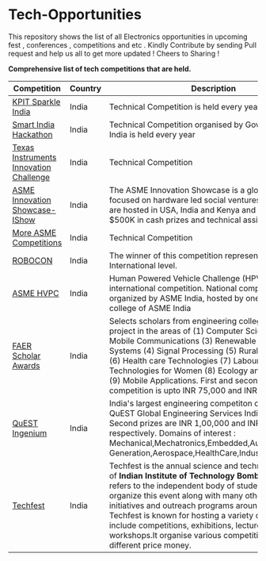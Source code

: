 # Tech-Opportunities

This repository shows the list of all Electronics opportunities in upcoming fest , conferences , competitions and etc . 
Kindly Contribute by sending Pull request and help us all to get more updated ! 
Cheers to Sharing ! 

**Comprehensive list of tech competitions that are held.**


| Competition | Country | Description | 
|------------|------|-------|
| [KPIT Sparkle India](https://sparkle.kpit.com) | India| Technical Competition is held every year|
| [Smart India Hackathon]( https://www.sih.gov.in )| India| Technical Competition organised by Government of India is held every year|
[Texas Instruments Innovation Challenge]( https://e2e.ti.com/support/archive/universityprogram/w/contests/2411.innovation-challenge-india )| India| Technical Competition|
[ASME Innovation Showcase- IShow]( https://www.asme.org/events/competitions/asme-ishow)| India|  The ASME Innovation Showcase is a global competition focused on hardware led social ventures. The events are hosted in USA, India and Kenya and winners share $500K in cash prizes and technical assistance. |
[More ASME Competitions]( https://www.asme.org/events/competitions)| India| Technical Competition |
[ROBOCON]( https://www.roboconindia.com/)| India| The winner of this competition represents India at International level.|
[ASME HVPC](https://www.asme.org/events/competitions/human-powered-vehicle-challenge-(hpvc) )| India| Human Powered Vehicle Challenge (HPVC) is an international competition. National competition organized by ASME India, hosted by one of the member college of ASME India|
[FAER Scholar Awards](http://www.faer.ac.in/faer)| India| Selects scholars from engineering colleges based on a project in the areas of (1) Computer Science and IT (2) Mobile Communications (3) Renewable Energy Systems (4) Signal Processing (5) Rural technologies (6) Health care Technologies (7) Labour saving Technologies for Women (8) Ecology and Environment (9) Mobile Applications. First and second prize of this competition is upto INR 75,000 and INR 50,000 resp|
[QuEST Ingenium](https://www.questingenium.com/)| India| India's largest engineering competiton organised by QuEST Global Engineering Services India. First and Second prizes are INR 1,00,000 and INR 50,000 respectively. Domains of interest : Mechanical,Mechatronics,Embedded,Automobile,Power Generation,Aerospace,HealthCare,Industrial.
[Techfest](http://www.techfest.org/)| India| Techfest is the annual science and technology festival of **Indian Institute of Technology Bombay**. It also refers to the independent body of students who organize this event along with many other social initiatives and outreach programs around the year. Techfest is known for hosting a variety of events that include competitions, exhibitions, lectures as well as workshops.It organise various competition which has different price money.
